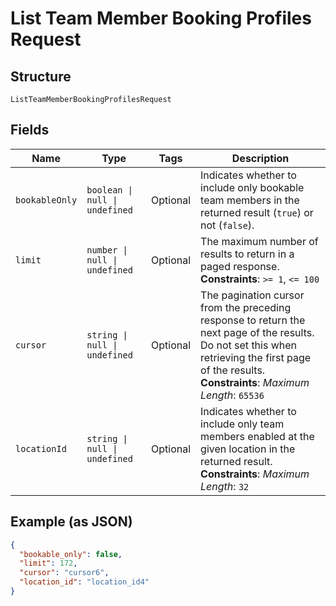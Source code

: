
# List Team Member Booking Profiles Request

## Structure

`ListTeamMemberBookingProfilesRequest`

## Fields

| Name | Type | Tags | Description |
|  --- | --- | --- | --- |
| `bookableOnly` | `boolean \| null \| undefined` | Optional | Indicates whether to include only bookable team members in the returned result (`true`) or not (`false`). |
| `limit` | `number \| null \| undefined` | Optional | The maximum number of results to return in a paged response.<br>**Constraints**: `>= 1`, `<= 100` |
| `cursor` | `string \| null \| undefined` | Optional | The pagination cursor from the preceding response to return the next page of the results. Do not set this when retrieving the first page of the results.<br>**Constraints**: *Maximum Length*: `65536` |
| `locationId` | `string \| null \| undefined` | Optional | Indicates whether to include only team members enabled at the given location in the returned result.<br>**Constraints**: *Maximum Length*: `32` |

## Example (as JSON)

```json
{
  "bookable_only": false,
  "limit": 172,
  "cursor": "cursor6",
  "location_id": "location_id4"
}
```

